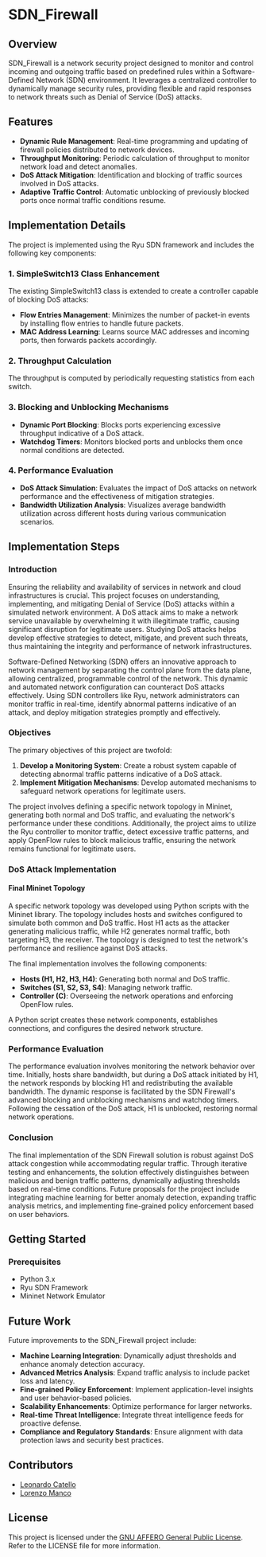 # SDN_Firewall

## Overview
SDN_Firewall is a network security project designed to monitor and control incoming and outgoing traffic based on predefined rules within a Software-Defined Network (SDN) environment. It leverages a centralized controller to dynamically manage security rules, providing flexible and rapid responses to network threats such as Denial of Service (DoS) attacks.

## Features
- **Dynamic Rule Management**: Real-time programming and updating of firewall policies distributed to network devices.
- **Throughput Monitoring**: Periodic calculation of throughput to monitor network load and detect anomalies.
- **DoS Attack Mitigation**: Identification and blocking of traffic sources involved in DoS attacks.
- **Adaptive Traffic Control**: Automatic unblocking of previously blocked ports once normal traffic conditions resume.

## Implementation Details
The project is implemented using the Ryu SDN framework and includes the following key components:

### 1. SimpleSwitch13 Class Enhancement
The existing SimpleSwitch13 class is extended to create a controller capable of blocking DoS attacks:
- **Flow Entries Management**: Minimizes the number of packet-in events by installing flow entries to handle future packets.
- **MAC Address Learning**: Learns source MAC addresses and incoming ports, then forwards packets accordingly.

### 2. Throughput Calculation
The throughput is computed by periodically requesting statistics from each switch.

### 3. Blocking and Unblocking Mechanisms
- **Dynamic Port Blocking**: Blocks ports experiencing excessive throughput indicative of a DoS attack.
- **Watchdog Timers**: Monitors blocked ports and unblocks them once normal conditions are detected.

### 4. Performance Evaluation
- **DoS Attack Simulation**: Evaluates the impact of DoS attacks on network performance and the effectiveness of mitigation strategies.
- **Bandwidth Utilization Analysis**: Visualizes average bandwidth utilization across different hosts during various communication scenarios.

## Implementation Steps

### Introduction

Ensuring the reliability and availability of services in network and cloud infrastructures is crucial. This project focuses on understanding, implementing, and mitigating Denial of Service (DoS) attacks within a simulated network environment. A DoS attack aims to make a network service unavailable by overwhelming it with illegitimate traffic, causing significant disruption for legitimate users. Studying DoS attacks helps develop effective strategies to detect, mitigate, and prevent such threats, thus maintaining the integrity and performance of network infrastructures.

Software-Defined Networking (SDN) offers an innovative approach to network management by separating the control plane from the data plane, allowing centralized, programmable control of the network. This dynamic and automated network configuration can counteract DoS attacks effectively. Using SDN controllers like Ryu, network administrators can monitor traffic in real-time, identify abnormal patterns indicative of an attack, and deploy mitigation strategies promptly and effectively.

### Objectives

The primary objectives of this project are twofold:

1. **Develop a Monitoring System**: Create a robust system capable of detecting abnormal traffic patterns indicative of a DoS attack.
2. **Implement Mitigation Mechanisms**: Develop automated mechanisms to safeguard network operations for legitimate users.

The project involves defining a specific network topology in Mininet, generating both normal and DoS traffic, and evaluating the network's performance under these conditions. Additionally, the project aims to utilize the Ryu controller to monitor traffic, detect excessive traffic patterns, and apply OpenFlow rules to block malicious traffic, ensuring the network remains functional for legitimate users.

### DoS Attack Implementation

#### Final Mininet Topology

A specific network topology was developed using Python scripts with the Mininet library. The topology includes hosts and switches configured to simulate both common and DoS traffic. Host H1 acts as the attacker generating malicious traffic, while H2 generates normal traffic, both targeting H3, the receiver. The topology is designed to test the network's performance and resilience against DoS attacks.

The final implementation involves the following components:
- **Hosts (H1, H2, H3, H4)**: Generating both normal and DoS traffic.
- **Switches (S1, S2, S3, S4)**: Managing network traffic.
- **Controller (C)**: Overseeing the network operations and enforcing OpenFlow rules.

A Python script creates these network components, establishes connections, and configures the desired network structure.

### Performance Evaluation

The performance evaluation involves monitoring the network behavior over time. Initially, hosts share bandwidth, but during a DoS attack initiated by H1, the network responds by blocking H1 and redistributing the available bandwidth. The dynamic response is facilitated by the SDN Firewall's advanced blocking and unblocking mechanisms and watchdog timers. Following the cessation of the DoS attack, H1 is unblocked, restoring normal network operations.

### Conclusion

The final implementation of the SDN Firewall solution is robust against DoS attack congestion while accommodating regular traffic. Through iterative testing and enhancements, the solution effectively distinguishes between malicious and benign traffic patterns, dynamically adjusting thresholds based on real-time conditions. Future proposals for the project include integrating machine learning for better anomaly detection, expanding traffic analysis metrics, and implementing fine-grained policy enforcement based on user behaviors.

## Getting Started

### Prerequisites
- Python 3.x
- Ryu SDN Framework
- Mininet Network Emulator

## Future Work
Future improvements to the SDN_Firewall project include:
- **Machine Learning Integration**: Dynamically adjust thresholds and enhance anomaly detection accuracy.
- **Advanced Metrics Analysis**: Expand traffic analysis to include packet loss and latency.
- **Fine-grained Policy Enforcement**: Implement application-level insights and user behavior-based policies.
- **Scalability Enhancements**: Optimize performance for larger networks.
- **Real-time Threat Intelligence**: Integrate threat intelligence feeds for proactive defense.
- **Compliance and Regulatory Standards**: Ensure alignment with data protection laws and security best practices.

## Contributors
- [Leonardo Catello](https://github.com/Leonard2310)
- [Lorenzo Manco](https://github.com/Rasbon99)

## License
This project is licensed under the [GNU AFFERO General Public License](LICENSE). Refer to the LICENSE file for more information.